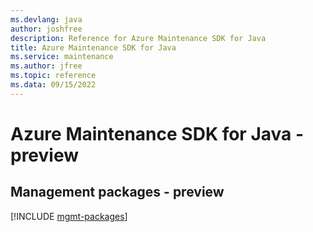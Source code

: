 ```yaml
---
ms.devlang: java
author: joshfree
description: Reference for Azure Maintenance SDK for Java
title: Azure Maintenance SDK for Java
ms.service: maintenance
ms.author: jfree
ms.topic: reference
ms.data: 09/15/2022
---
```

# Azure Maintenance SDK for Java - preview

## Management packages - preview
[!INCLUDE [mgmt-packages](maintenance-mgmt-index.md)]